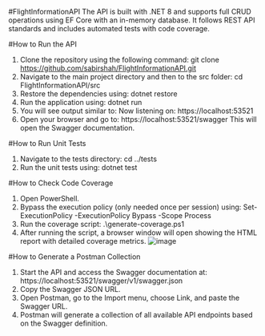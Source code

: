 #FlightInformationAPI
The API is built with .NET 8 and supports full CRUD operations using EF Core with an in-memory database. It follows REST API standards and includes automated tests with code coverage.

#How to Run the API
1. Clone the repository using the following command: 
   git clone https://github.com/sabirshah/FlightInformationAPI.git
2. Navigate to the main project directory and then to the src folder: 
   cd FlightInformationAPI/src
3. Restore the dependencies using: 
   dotnet restore
4. Run the application using: 
   dotnet run
5. You will see output similar to: Now listening on: 
   https://localhost:53521
6. Open your browser and go to: 
   https://localhost:53521/swagger 
   This will open the Swagger documentation.

#How to Run Unit Tests
1. Navigate to the tests directory: 
   cd ../tests
2. Run the unit tests using: 
   dotnet test
   
#How to Check Code Coverage
1. Open PowerShell.
2. Bypass the execution policy (only needed once per session) using:
   Set-ExecutionPolicy -ExecutionPolicy Bypass -Scope Process
3. Run the coverage script:
   .\generate-coverage.ps1
4. After running the script, a browser window will open showing the HTML report with detailed coverage metrics.
![image](https://github.com/user-attachments/assets/17042fcf-19c9-42de-8258-9b58cd27bdd9)

#How to Generate a Postman Collection
1. Start the API and access the Swagger documentation at:
   https://localhost:53521/swagger/v1/swagger.json
2. Copy the Swagger JSON URL.
3. Open Postman, go to the Import menu, choose Link, and paste the Swagger URL.
4. Postman will generate a collection of all available API endpoints based on the Swagger definition.



